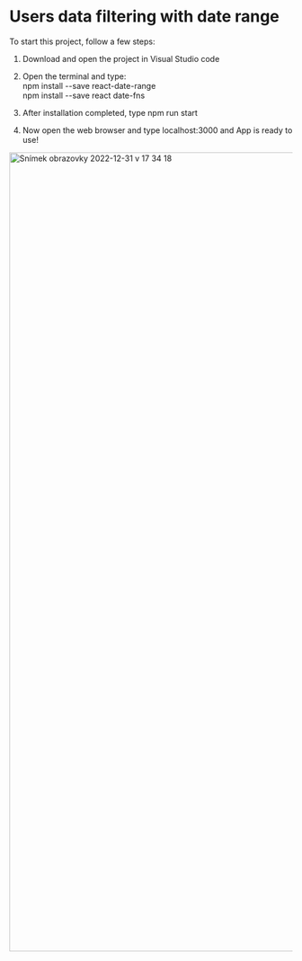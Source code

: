  # Users data filtering with date range

To start this project, follow a few steps:

1. Download and open the project in Visual Studio code

2. Open the terminal and type: <br />
    npm install --save react-date-range <br />
    npm install --save react date-fns

3. After installation completed, type npm run start

4. Now open the web browser and type localhost:3000 and App is ready to use!


<img width="1422" alt="Snímek obrazovky 2022-12-31 v 17 34 18" src="https://user-images.githubusercontent.com/85417606/210149915-041f0d30-a132-48b2-9240-461075f2f3d4.png">
